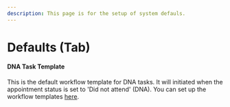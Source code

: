 ```yaml
---
description: This page is for the setup of system defauls.
---
```


# Defaults \(Tab\)

#### DNA Task Template

This is the default workflow template for DNA tasks. It will initiated when the appointment status is set to 'Did not attend' \(DNA\). You can set up the workflow templates [here](../task-templates.md).

